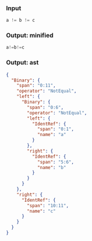 ### Input
```js parse:expr
a != b != c
```

### Output: minified
```js
a!=b!=c
```

### Output: ast
```json
{
  "Binary": {
    "span": "0:11",
    "operator": "NotEqual",
    "left": {
      "Binary": {
        "span": "0:6",
        "operator": "NotEqual",
        "left": {
          "IdentRef": {
            "span": "0:1",
            "name": "a"
          }
        },
        "right": {
          "IdentRef": {
            "span": "5:6",
            "name": "b"
          }
        }
      }
    },
    "right": {
      "IdentRef": {
        "span": "10:11",
        "name": "c"
      }
    }
  }
}
```
